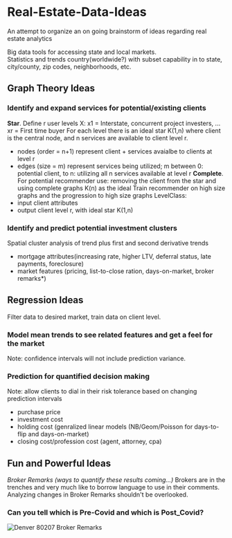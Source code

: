 # Real-Estate-Data-Ideas
An attempt to organize an on going brainstorm of ideas regarding real estate analytics

Big data tools for accessing state and local markets.  
Statistics and trends country(worldwide?) with subset capability in to state, city/county, zip codes, neighborhoods, etc.

## Graph Theory Ideas

### Identify and expand services for potential/existing clients
**Star**. 
Define r user levels X: x1 = Interstate, concurrent project investers, ... xr = First time buyer
For each level there is an ideal star K(1,n) where client is the central node, and n services are available to client level r. 
- nodes (order = n+1) represent client + services avaialbe to clients at level r
- edges (size = m) represent services being utilized; m between 0: potential client, to n: utilizing all n services available at level r
**Complete**. 
For potential recommender use: removing the client from the star and using complete graphs K(n) as the ideal
Train recommender on high size graphs and the progression to high size graphs 
LevelClass:
- input client attributes
- output client level r, with ideal star K(1,n)

### Identify and predict potential investment clusters
Spatial cluster analysis of trend plus first and second derivative trends
- mortgage attributes(increasing rate, higher LTV, deferral status, late payments, foreclosure)
- market features (pricing, list-to-close ration, days-on-market, broker remarks*)


## Regression Ideas
Filter data to desired market, train data on client level. 
### Model mean trends to see related features and get a feel for the market 
Note: confidence intervals will not include prediction variance.  
### Prediction for quantified decision making
Note: allow clients to dial in their risk tolerance based on changing prediction intervals
- purchase price 
- investment cost
- holding cost (genralized linear models (NB/Geom/Poisson for days-to-flip and days-on-market)
- closing cost/profession cost (agent, attorney, cpa) 

## Fun and Powerful Ideas
*Broker Remarks (ways to quantify these results coming...)*
Brokers are in the trenches and very much like to borrow language to use in their comments. Analyzing changes in Broker Remarks shouldn't be overlooked.  
### Can you tell which is Pre-Covid and which is Post_Covid?
![Denver 80207 Broker Remarks]()
